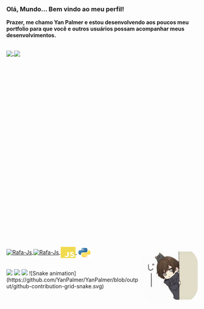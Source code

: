 ### Olá, Mundo... Bem vindo ao meu perfil!<br>
**Prazer, me chamo Yan Palmer e estou desenvolvendo aos poucos meu portfolio para que você e outros usuários possam acompanhar meus desenvolvimentos.**
##
<div style="height: 500px">
  <a href="https://github.com/YanPalmer">
  <img align="center" src="https://github-readme-stats.vercel.app/api?username=YanPalmer&show_icons=true&theme=vue-dark&include_all_commits=true&count_private=true"/>
  <img align="center" src="https://github-readme-stats.vercel.app/api/top-langs/?username=YanPalmer&layout=compact&langs_count=7&theme=vue-dark" />
  <!-- <img src="https://github-readme-stats.vercel.app/api/top-langs/?username=YanPalmer&layout=compact&theme=vue-dark"> <!-- Linguagens Github-->
</div>

<div style="display: inline_block"><br>
  <img align="center" alt="Rafa-Js" height="30" width="40" src="https://cdn.jsdelivr.net/gh/devicons/devicon/icons/html5/html5-original.svg">
  <img align="center" alt="Rafa-Js" height="30" width="40" src="https://cdn.jsdelivr.net/gh/devicons/devicon/icons/css3/css3-original.svg">
  <img align="center" alt="Rafa-Js" height="30" width="40" src="https://raw.githubusercontent.com/devicons/devicon/master/icons/javascript/javascript-plain.svg">
  <img align="center" alt="Rafa-Python" height="30" width="40" src="https://raw.githubusercontent.com/devicons/devicon/master/icons/python/python-original.svg">
  <img align="right" alt="Manhero_Kun_Yan" height="150" style="border-radius:50px;" src="https://github.com/YanPalmer/YanPalmer/blob/main/Manhero-Kunk-Gif.gif">
</div>

##
<div>
  <a href="https://www.linkedin.com/in/yanpalmer007" target="_blank"><img src="https://img.shields.io/badge/-LinkedIn-%230077B5?style=for-the-badge&logo=linkedin&logoColor=white" target="_blank"></a>
  <a href="https://instagram.com/yanpalmer007" target="_blank"><img src="https://img.shields.io/badge/-Instagram-%23E4405F?style=for-the-badge&logo=instagram&logoColor=white" target="_blank"></a>
  <a href="https://wa.me/5581995069382?text=Bem-vindo(a) ao meu WhatsApp!" target="_blank"><img src="https://img.shields.io/badge/-WhatsApp-green?style=for-the-badge&logo=whatsapp&logoColor=white" target="_blank"></a>
  ![Snake animation](https://github.com/YanPalmer/YanPalmer/blob/output/github-contribution-grid-snake.svg)
  
</div>
  


<!-- Here are some ideas to get you started:

- 🔭 I’m currently working on ...
- 🌱 I’m currently learning ...
- 👯 I’m looking to collaborate on ...
- 🤔 I’m looking for help with ...
- 💬 Ask me about ...
- 📫 How to reach me: ...
- 😄 Pronouns: ...
- ⚡ Fun fact: ...
-->
